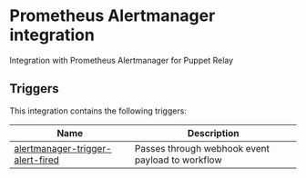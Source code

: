 # Prometheus Alertmanager integration

Integration with Prometheus Alertmanager for Puppet Relay

## Triggers

This integration contains the following triggers:

| Name | Description |
|------|-------------| 
| [alertmanager-trigger-alert-fired](/triggers/alertmanager-trigger-alert-fired) | Passes through webhook event payload to workflow |
